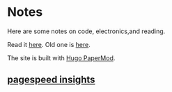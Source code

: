 # Notes

Here are some notes on code, electronics,and reading.

Read it [here](https://un01s.github.io/notes/).
Old one is [here](https://un01s.github.io/).

The site is built with [Hugo PaperMod](https://github.com/adityatelange/hugo-PaperMod).

## [pagespeed insights](https://pagespeed.web.dev/report?url=https://un01s.github.io/notes/)

